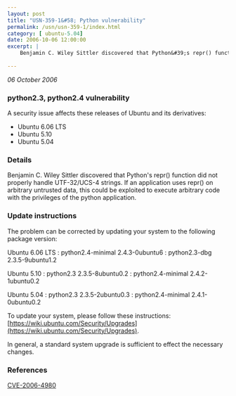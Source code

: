 ```yaml
---
layout: post
title: "USN-359-1&#58; Python vulnerability"
permalink: /usn/usn-359-1/index.html
category: [ ubuntu-5.04]
date: 2006-10-06 12:00:00
excerpt: |
    Benjamin C. Wiley Sittler discovered that Python&#39;s repr() function did not properly handle UTF-32/UCS-4 strings. If an application uses repr() on arbitrary untrusted data, this could be exploited to execute arbitrary code with the privileges of the python application.
    
--- 
```

 
 

*06 October 2006*

### python2.3, python2.4 vulnerability

A security issue affects these releases of Ubuntu and its derivatives:

* Ubuntu 6.06 LTS
* Ubuntu 5.10
* Ubuntu 5.04

### Details

Benjamin C. Wiley Sittler discovered that Python&#39;s repr() function did not properly handle UTF-32/UCS-4 strings. If an application uses repr() on arbitrary untrusted data, this could be exploited to execute arbitrary code with the privileges of the python application.

### Update instructions

The problem can be corrected by updating your system to the following package version:

Ubuntu 6.06 LTS
 : python2.4-minimal <span>2.4.3-0ubuntu6</span>
 : python2.3-dbg <span>2.3.5-9ubuntu1.2</span>

Ubuntu 5.10
 : python2.3 <span>2.3.5-8ubuntu0.2</span>
 : python2.4-minimal <span>2.4.2-1ubuntu0.2</span>

Ubuntu 5.04
 : python2.3 <span>2.3.5-2ubuntu0.3</span>
 : python2.4-minimal <span>2.4.1-0ubuntu0.2</span>

To update your system, please follow these instructions: [https://wiki.ubuntu.com/Security/Upgrades](https://wiki.ubuntu.com/Security/Upgrades).

In general, a standard system upgrade is sufficient to effect the necessary changes.

### References

 
 [CVE-2006-4980](http://people.ubuntu.com/~ubuntu-security/cve/CVE-2006-4980)
 

